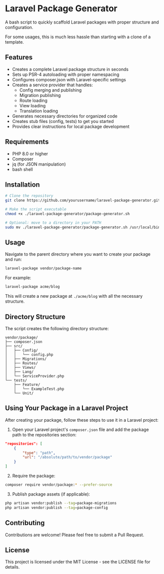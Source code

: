 # Laravel Package Generator

A bash script to quickly scaffold Laravel packages with proper structure and configuration.

For some usages, this is much less hassle than starting with a clone of a template.

## Features

- Creates a complete Laravel package structure in seconds
- Sets up PSR-4 autoloading with proper namespacing
- Configures composer.json with Laravel-specific settings
- Creates a service provider that handles:
    - Config merging and publishing
    - Migration publishing
    - Route loading
    - View loading
    - Translation loading
- Generates necessary directories for organized code
- Creates stub files (config, tests) to get you started
- Provides clear instructions for local package development

## Requirements

- PHP 8.0 or higher
- Composer
- jq (for JSON manipulation)
- bash shell

## Installation

```bash
# Clone the repository
git clone https://github.com/yourusername/laravel-package-generator.git

# Make the script executable
chmod +x ./laravel-package-generator/package-generator.sh

# Optional: move to a directory in your PATH
sudo mv ./laravel-package-generator/package-generator.sh /usr/local/bin/laravel-package
```

## Usage

Navigate to the parent directory where you want to create your package and run:

```bash
laravel-package vendor/package-name
```

For example:

```bash
laravel-package acme/blog
```

This will create a new package at `./acme/blog` with all the necessary structure.

## Directory Structure

The script creates the following directory structure:

```
vendor/package/
├── composer.json
├── src/
│   ├── Config/
│   │   └── config.php
│   ├── Migrations/
│   ├── Routes/
│   ├── Views/
│   ├── Lang/
│   └── ServiceProvider.php
└── tests/
    ├── Feature/
    │   └── ExampleTest.php
    └── Unit/
```

## Using Your Package in a Laravel Project

After creating your package, follow these steps to use it in a Laravel project:

1. Open your Laravel project's `composer.json` file and add the package path to the repositories section:

```json
"repositories": [
    {
        "type": "path",
        "url": "/absolute/path/to/vendor/package"
    }
]
```

2. Require the package:

```bash
composer require vendor/package:* --prefer-source
```

3. Publish package assets (if applicable):

```bash
php artisan vendor:publish --tag=package-migrations
php artisan vendor:publish --tag=package-config
```

## Contributing

Contributions are welcome! Please feel free to submit a Pull Request.

## License

This project is licensed under the MIT License - see the LICENSE file for details.
